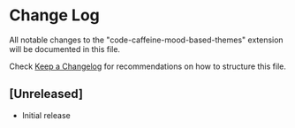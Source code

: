 # Change Log

All notable changes to the "code-caffeine-mood-based-themes" extension will be documented in this file.

Check [Keep a Changelog](http://keepachangelog.com/) for recommendations on how to structure this file.

## [Unreleased]

- Initial release